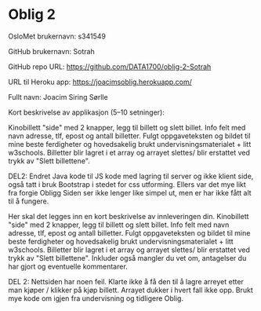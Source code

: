 # Oblig 2

OsloMet brukernavn: s341549

GitHub brukernavn: Sotrah 

GitHub repo URL: https://github.com/DATA1700/oblig-2-Sotrah

URL til Heroku app: https://joacimsoblig.herokuapp.com/

Fullt navn: Joacim Siring Sørlle

Kort beskrivelse av applikasjon (5–10 setninger): 

Kinobillett "side" med 2 knapper, legg til billett og slett billet. Info felt med navn
adresse, tlf, epost og antall billetter. Fulgt oppgaveteksten og bildet til mine beste ferdigheter
og hovedsakelig brukt undervisningsmaterialet + litt w3schools. Billetter blir lagret i et array
og arrayet slettes/ blir erstattet ved trykk av "Slett billettene".

DEL2: Endret Java kode til JS kode med lagring til server og ikke klient side, også tatt i bruk Bootstrap i stedet for
css utforming. Ellers var det mye likt fra forgie Obligg
Siden ser ikke lenger like simpel ut, men er har ikke fått alt til å fungere. 

Her skal det legges inn en kort beskrivelse av innleveringen din.
Kinobillett "side" med 2 knapper, legg til billett og slett billet. Info felt med navn
adresse, tlf, epost og antall billetter. Fulgt oppgaveteksten og bildet til mine beste ferdigheter
og hovedsakelig brukt undervisningsmaterialet + litt w3schools. Billetter blir lagret i et array
og arrayet slettes/ blir erstattet ved trykk av "Slett billettene".
Inkluder også mangler du vet om, antagelser du har gjort og eventuelle kommentarer.

DEL 2: Nettsiden har noen feil. Klarte ikke å få den til å lagre arreyet etter man kjøper / klikker på kjøp billett. Arrayet dukker i hvert fall ikke opp. Brukt mye kode om igjen fra undervisning og tidligere Oblig.
